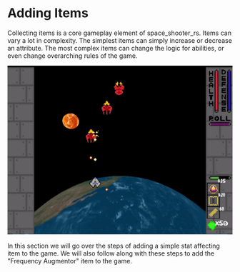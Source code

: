 # Adding Items

Collecting items is a core gameplay element of space_shooter_rs. Items can vary
a lot in complexity. The simplest items can simply increase or decrease an
attribute. The most complex items can change the logic for abilities, or even
change overarching rules of the game.

![collecting_items](./assets/collecting_items.gif)

In this section we will go over the steps of adding a simple stat affecting item
to the game. We will also follow along with these steps to add the "Frequency Augmentor"
item to the game.

